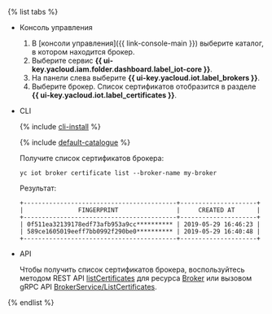 {% list tabs %}

- Консоль управления

   1. В [консоли управления]({{ link-console-main }}) выберите каталог, в котором находится брокер.
   1. Выберите сервис **{{ ui-key.yacloud.iam.folder.dashboard.label_iot-core }}**.
   1. На панели слева выберите **{{ ui-key.yacloud.iot.label_brokers }}**.
   1. Выберите брокер. Список сертификатов отобразится в разделе **{{ ui-key.yacloud.iot.label_certificates }}**.

- CLI

  {% include [cli-install](../cli-install.md) %}

  {% include [default-catalogue](../default-catalogue.md) %}

  Получите список сертификатов брокера:

  ```
  yc iot broker certificate list --broker-name my-broker
  ```

  Результат:

  ```
  +------------------------------------------+---------------------+
  |               FINGERPRINT                |     CREATED AT      |
  +------------------------------------------+---------------------+
  | 0f511ea32139178edf73afb953a9cc********** | 2019-05-29 16:46:23 |
  | 589ce1605019eeff7bb0992f290be0********** | 2019-05-29 16:40:48 |
  +------------------------------------------+---------------------+
  ```

- API

  Чтобы получить список сертификатов брокера, воспользуйтесь методом REST API [listCertificates](../../iot-core/broker/api-ref/Broker/listCertificates.md) для ресурса [Broker](../../iot-core/broker/api-ref/Broker/index.md) или вызовом gRPC API [BrokerService/ListCertificates](../../iot-core/broker/api-ref/grpc/broker_service.md#ListCertificates).

{% endlist %}